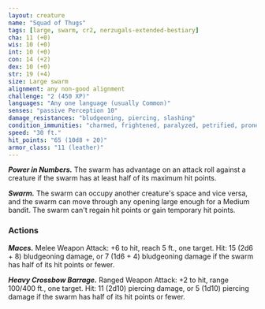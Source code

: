 ```yaml
---
layout: creature
name: "Squad of Thugs"
tags: [large, swarm, cr2, nerzugals-extended-bestiary]
cha: 11 (+0)
wis: 10 (+0)
int: 10 (+0)
con: 14 (+2)
dex: 10 (+0)
str: 19 (+4)
size: Large swarm
alignment: any non-good alignment
challenge: "2 (450 XP)"
languages: "Any one language (usually Common)"
senses: "passive Perception 10"
damage_resistances: "bludgeoning, piercing, slashing"
condition_immunities: "charmed, frightened, paralyzed, petrified, prone, restrained, stunned"
speed: "30 ft."
hit_points: "65 (10d8 + 20)"
armor_class: "11 (leather)"
---
```


***Power in Numbers.*** The swarm has advantage on an
attack roll against a creature if the swarm has at
least half of its maximum hit points.

***Swarm.*** The swarm can occupy another creature's
space and vice versa, and the swarm can move
through any opening large enough for a Medium
bandit. The swarm can't regain hit points or gain
temporary hit points.

### Actions

***Maces.*** Melee Weapon Attack: +6 to hit, reach 5 ft.,
one target. Hit: 15 (2d6 + 8) bludgeoning damage,
or 7 (1d6 + 4) bludgeoning damage if the swarm
has half of its hit points or fewer.

***Heavy Crossbow Barrage.*** Ranged Weapon Attack: +2 to hit, range 100/400 ft., one target. Hit: 11
(2d10) piercing damage, or 5 (1d10) piercing
damage if the swarm has half of its hit points or
fewer.
